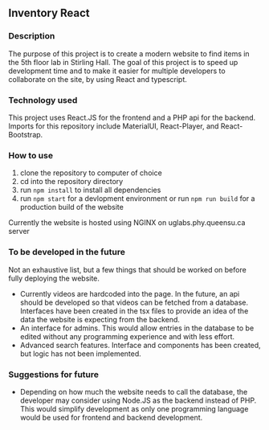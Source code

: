 ## Inventory React

### Description
The purpose of this project is to create a modern website to find items in the 5th floor lab in Stirling Hall. The goal of this project is to speed up development time and to make it easier for multiple developers to collaborate on the site, by using React and typescript.

### Technology used
This project uses React.JS for the frontend and a PHP api for the backend. Imports for this repository include MaterialUI, React-Player, and React-Bootstrap.

### How to use
1. clone the repository to computer of choice
2. cd into the repository directory
3. run `npm install` to install all dependencies
4. run `npm start` for a devlopment environment or run `npm run build` for a production build of the website

Currently the website is hosted using NGINX on uglabs.phy.queensu.ca server

### To be developed in the future

Not an exhaustive list, but a few things that should be worked on before fully deploying the website.

* Currently videos are hardcoded into the page. In the future, an api should be developed so that videos can be fetched from a database. Interfaces have been created in the tsx files to provide an idea of the data the website is expecting from the backend.
* An interface for admins. This would allow entries in the database to be edited without any programming experience and with less effort.
* Advanced search features. Interface and components has been created, but logic has not been implemented.

### Suggestions for future
* Depending on how much the website needs to call the database, the developer may consider using Node.JS as the backend instead of PHP. This would simplify development as only one programming language would be used for frontend and backend development.
